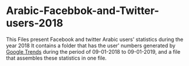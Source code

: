 # Arabic-Facebbok-and-Twitter-users-2018
This Files present Facebook and twitter Arabic users' statistics during the year 2018
It contains a folder that has the user' numbers generated by [Google Trends](https://trends.google.fr/trends/?geo=En) during the period of 09-01-2018 to 09-01-2019, and a file that assembles these statistics in one file.
